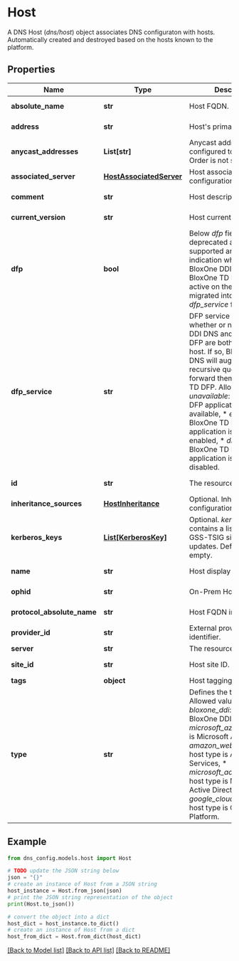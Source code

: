 # Host

A DNS Host (_dns/host_) object associates DNS configuraton with hosts.   Automatically created and destroyed based on the hosts known to the platform.

## Properties

Name | Type | Description | Notes
------------ | ------------- | ------------- | -------------
**absolute_name** | **str** | Host FQDN. | [optional] [readonly] 
**address** | **str** | Host&#39;s primary IP Address. | [optional] [readonly] 
**anycast_addresses** | **List[str]** | Anycast address configured to the host. Order is not significant. | [optional] [readonly] 
**associated_server** | [**HostAssociatedServer**](HostAssociatedServer.md) | Host associated server configuration. | [optional] 
**comment** | **str** | Host description. | [optional] [readonly] 
**current_version** | **str** | Host current version. | [optional] [readonly] 
**dfp** | **bool** | Below _dfp_ field is deprecated and not supported anymore. The indication whether or not BloxOne DDI DNS and BloxOne TD DFP are both active on the host will be migrated into the new _dfp_service_ field. | [optional] [readonly] 
**dfp_service** | **str** | DFP service indicates whether or not BloxOne DDI DNS and BloxOne TD DFP are both active on the host. If so, BloxOne DDI DNS will augment recursive queries and forward them to BloxOne TD DFP. Allowed values:  * _unavailable_: BloxOne TD DFP application is not available,  * _enabled_: BloxOne TD DFP application is available and enabled,  * _disabled_: BloxOne TD DFP application is available but disabled. | [optional] [readonly] 
**id** | **str** | The resource identifier. | [optional] [readonly] 
**inheritance_sources** | [**HostInheritance**](HostInheritance.md) | Optional. Inheritance configuration. | [optional] 
**kerberos_keys** | [**List[KerberosKey]**](KerberosKey.md) | Optional. _kerberos_keys_ contains a list of keys for GSS-TSIG signed dynamic updates.  Defaults to empty. | [optional] 
**name** | **str** | Host display name. | [optional] [readonly] 
**ophid** | **str** | On-Prem Host ID. | [optional] [readonly] 
**protocol_absolute_name** | **str** | Host FQDN in punycode. | [optional] [readonly] 
**provider_id** | **str** | External provider identifier. | [optional] [readonly] 
**server** | **str** | The resource identifier. | [optional] 
**site_id** | **str** | Host site ID. | [optional] [readonly] 
**tags** | **object** | Host tagging specifics. | [optional] 
**type** | **str** | Defines the type of host. Allowed values:  * _bloxone_ddi_: host type is BloxOne DDI,  * _microsoft_azure_: host type is Microsoft Azure,  * _amazon_web_service_: host type is Amazon Web Services,  * _microsoft_active_directory_: host type is Microsoft Active Directory,  * _google_cloud_platform_: host type is Google Cloud Platform. | [optional] [readonly] 

## Example

```python
from dns_config.models.host import Host

# TODO update the JSON string below
json = "{}"
# create an instance of Host from a JSON string
host_instance = Host.from_json(json)
# print the JSON string representation of the object
print(Host.to_json())

# convert the object into a dict
host_dict = host_instance.to_dict()
# create an instance of Host from a dict
host_from_dict = Host.from_dict(host_dict)
```
[[Back to Model list]](../README.md#documentation-for-models) [[Back to API list]](../README.md#documentation-for-api-endpoints) [[Back to README]](../README.md)


